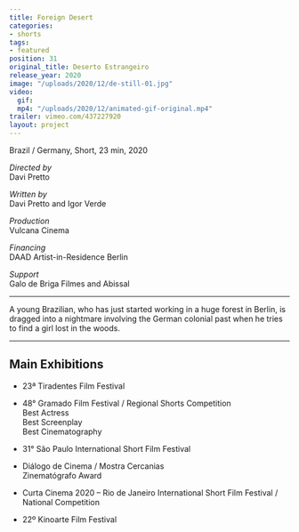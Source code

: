 ```yaml
---
title: Foreign Desert
categories:
- shorts
tags:
- featured
position: 31
original_title: Deserto Estrangeiro
release_year: 2020
image: "/uploads/2020/12/de-still-01.jpg"
video:
  gif: 
  mp4: "/uploads/2020/12/animated-gif-original.mp4"
trailer: vimeo.com/437227920
layout: project
---
```


Brazil / Germany, Short, 23 min, 2020

*Directed by*\
Davi Pretto

*Written by*\
Davi Pretto and Igor Verde

*Production*\
Vulcana Cinema

*Financing*\
DAAD Artist-in-Residence Berlin

*Support*\
Galo de Briga Filmes and Abissal

---

A young Brazilian, who has just started working in a huge forest in Berlin, is dragged into a nightmare involving the German colonial past when he tries to find a girl lost in the woods.

---

## Main Exhibitions

* 23ª Tiradentes Film Festival

* 48° Gramado Film Festival / Regional Shorts Competition\
  Best Actress\
  Best Screenplay\
  Best Cinematography

* 31° São Paulo International Short Film Festival

* Diálogo de Cinema / Mostra Cercanias\
  Zinematógrafo Award

* Curta Cinema 2020 – Rio de Janeiro International Short Film Festival / National Competition

* 22º Kinoarte Film Festival